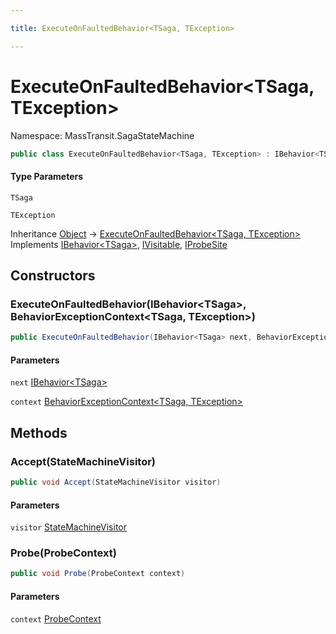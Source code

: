 ```yaml
---

title: ExecuteOnFaultedBehavior<TSaga, TException>

---
```


# ExecuteOnFaultedBehavior\<TSaga, TException\>

Namespace: MassTransit.SagaStateMachine

```csharp
public class ExecuteOnFaultedBehavior<TSaga, TException> : IBehavior<TSaga>, IVisitable, IProbeSite
```

#### Type Parameters

`TSaga`<br/>

`TException`<br/>

Inheritance [Object](https://learn.microsoft.com/en-us/dotnet/api/system.object) → [ExecuteOnFaultedBehavior\<TSaga, TException\>](../masstransit-sagastatemachine/executeonfaultedbehavior-2)<br/>
Implements [IBehavior\<TSaga\>](../../masstransit-abstractions/masstransit/ibehavior-1), [IVisitable](../../masstransit-abstractions/masstransit/ivisitable), [IProbeSite](../../masstransit-abstractions/masstransit/iprobesite)

## Constructors

### **ExecuteOnFaultedBehavior(IBehavior\<TSaga\>, BehaviorExceptionContext\<TSaga, TException\>)**

```csharp
public ExecuteOnFaultedBehavior(IBehavior<TSaga> next, BehaviorExceptionContext<TSaga, TException> context)
```

#### Parameters

`next` [IBehavior\<TSaga\>](../../masstransit-abstractions/masstransit/ibehavior-1)<br/>

`context` [BehaviorExceptionContext\<TSaga, TException\>](../../masstransit-abstractions/masstransit/behaviorexceptioncontext-2)<br/>

## Methods

### **Accept(StateMachineVisitor)**

```csharp
public void Accept(StateMachineVisitor visitor)
```

#### Parameters

`visitor` [StateMachineVisitor](../../masstransit-abstractions/masstransit/statemachinevisitor)<br/>

### **Probe(ProbeContext)**

```csharp
public void Probe(ProbeContext context)
```

#### Parameters

`context` [ProbeContext](../../masstransit-abstractions/masstransit/probecontext)<br/>
